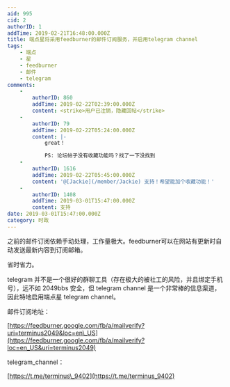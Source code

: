 ```yaml
---
aid: 995
cid: 2
authorID: 1
addTime: 2019-02-21T16:48:00.000Z
title: 端点星将采用feedburner的邮件订阅服务，并启用telegram channel
tags:
    - 端点
    - 星
    - feedburner
    - 邮件
    - telegram
comments:
    -
        authorID: 860
        addTime: 2019-02-22T02:39:00.000Z
        content: <strike>用户已注销，隐藏回帖</strike>
    -
        authorID: 79
        addTime: 2019-02-22T05:24:00.000Z
        content: |-
            great！

            PS: 论坛帖子没有收藏功能吗？找了一下没找到
    -
        authorID: 1616
        addTime: 2019-02-22T05:45:00.000Z
        content: '@[Jackie](/member/Jackie) 支持！希望能加个收藏功能！'
    -
        authorID: 1408
        addTime: 2019-03-01T15:47:00.000Z
        content: 支持
date: 2019-03-01T15:47:00.000Z
category: 时政
---
```


之前的邮件订阅依赖手动处理，工作量极大。feedburner可以在网站有更新时自动发送最新内容到订阅邮箱。

省时省力。

telegram 并不是一个很好的群聊工具（存在极大的被社工的风险，并且绑定手机号），远不如 2049bbs 安全，但 telegram channel 是一个非常棒的信息渠道，因此特地启用端点星 telegram channel。

邮件订阅地址：

[https://feedburner.google.com/fb/a/mailverify?uri=terminus2049&loc=en\_US](https://feedburner.google.com/fb/a/mailverify?loc=en_US&uri=terminus2049)

telegram\_channel：

[https://t.me/terminus\_9402](https://t.me/terminus_9402)
